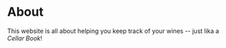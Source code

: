 # About

This website is all about helping you keep track of your wines -- just lika a _Cellar Book_!